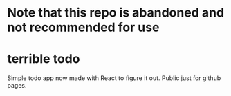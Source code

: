 # Note that this repo is abandoned and not recommended for use

# terrible todo

Simple todo app now made with React to figure it out.
Public just for github pages.
